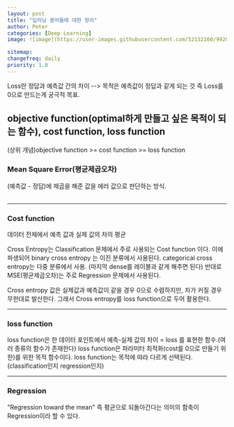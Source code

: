 ```yaml
---
layout: post
title: "딥러닝 용어들에 대한 정리"
author: Peter
categories: [Deep Learning]
image: ![image](https://user-images.githubusercontent.com/52132160/99202726-7053ac00-27f3-11eb-8ce4-2c3be45146c2.png)

sitemap:
changefreq: daily
priority: 1.0
---
```


Loss란 정답과 예측값 간의 차이 --> 목적은 예측값이 정답과 같게 되는 것 즉 Loss를 0으로 만드는게 궁극적 목표.

## objective function(optimal하게 만들고 싶은 목적이 되는 함수), cost function, loss function

(상위 개념)objective function >= cost function >= loss function

### Mean Square Error(평균제곱오차)

<p>
(예측값 - 정답)에 제곱을 해준 값을 에러 값으로 판단하는 방식. 
<br>
<br>

</p>
<hr>

### Cost function

<p>

데이터 전체에서 예측 값과 실제 값의 차의 평균

Cross Entropy는 Classification 문제에서 주로 사용되는 Cost function 이다.
이에 파생되어 binary cross entropy 는 이진 분류에서 사용된다.
categorical cross entropy는 다중 분류에서 사용. (마지막 dense를 레이블과 같게 해주면 된다)
반대로 MSE(평균제곱오차)는 주로 Regression 문제에서 사용된다.

Cross entropy 값은 실제값과 예측값이 같을 경우 0으로 수렴하지만, 차가 커질 경우 무한대로 발산한다.
그래서 Cross entropy를 loss function으로 두어 활용한다.

</p>
<p>

</p>

---

### loss function

<p>
loss function은 한 데이터 포인트에서 예측-실제 값의 차이 = loss 를 표현한 함수.(여러 종류의 함수가 존재한다)
loss function은 파라미터 최적화(cost를 0으로 만들기 위한)를 위한 목적 함수이다.
loss function는 목적에 따라 다르게 선택된다.(classification인지 regression인지)
</p>

---

### Regression

"Regression toward the mean" 즉 평균으로 되돌아간다는 의미의 함축이 Regression이라 할 수 있다.
